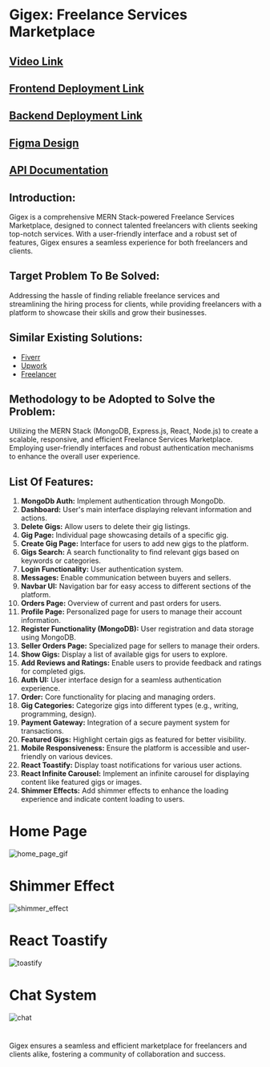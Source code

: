 # Gigex: Freelance Services Marketplace 

## [Video Link](https://www.veed.io/view/da3567ab-1159-490b-9a97-a833ea682337?panel=share)
## [Frontend Deployment Link](https://gigex-react.vercel.app/)
## [Backend Deployment Link](https://gigex-api.onrender.com/)
## [Figma Design](https://www.figma.com/file/C1c85stSn9AQy5k0mSNbzA/Gigex-by-Jyotiraditya-Singh?type=design&node-id=0%3A1&mode=design&t=ildu2ePMVmb7zAKJ-1)
## [API Documentation](https://documenter.getpostman.com/view/31060564/2s9YymJ5Ln)

## Introduction:
Gigex is a comprehensive MERN Stack-powered Freelance Services Marketplace, designed to connect talented freelancers with clients seeking top-notch services. With a user-friendly interface and a robust set of features, Gigex ensures a seamless experience for both freelancers and clients.

## Target Problem To Be Solved:
Addressing the hassle of finding reliable freelance services and streamlining the hiring process for clients, while providing freelancers with a platform to showcase their skills and grow their businesses.

## Similar Existing Solutions:
- [Fiverr](https://www.fiverr.com/)
- [Upwork](https://www.upwork.com/)
- [Freelancer](https://www.freelancer.com/)

## Methodology to be Adopted to Solve the Problem:
Utilizing the MERN Stack (MongoDB, Express.js, React, Node.js) to create a scalable, responsive, and efficient Freelance Services Marketplace. Employing user-friendly interfaces and robust authentication mechanisms to enhance the overall user experience.

## List Of Features:
1. **MongoDb Auth:** Implement authentication through MongoDb.
2. **Dashboard:** User's main interface displaying relevant information and actions.
3. **Delete Gigs:** Allow users to delete their gig listings.
4. **Gig Page:** Individual page showcasing details of a specific gig.
5. **Create Gig Page:** Interface for users to add new gigs to the platform.
6. **Gigs Search:** A search functionality to find relevant gigs based on keywords or categories.
7. **Login Functionality:** User authentication system.
8. **Messages:** Enable communication between buyers and sellers.
9. **Navbar UI:** Navigation bar for easy access to different sections of the platform.
10. **Orders Page:** Overview of current and past orders for users.
11. **Profile Page:** Personalized page for users to manage their account information.
12. **Register Functionality (MongoDB):** User registration and data storage using MongoDB.
13. **Seller Orders Page:** Specialized page for sellers to manage their orders.
14. **Show Gigs:** Display a list of available gigs for users to explore.
15. **Add Reviews and Ratings:** Enable users to provide feedback and ratings for completed gigs.
16. **Auth UI:** User interface design for a seamless authentication experience.
17. **Order:** Core functionality for placing and managing orders.
18. **Gig Categories:** Categorize gigs into different types (e.g., writing, programming, design).
19. **Payment Gateway:** Integration of a secure payment system for transactions.
20. **Featured Gigs:** Highlight certain gigs as featured for better visibility.
21. **Mobile Responsiveness:** Ensure the platform is accessible and user-friendly on various devices.
22. **React Toastify:** Display toast notifications for various user actions.
23. **React Infinite Carousel:** Implement an infinite carousel for displaying content like featured gigs or images.
24. **Shimmer Effects:** Add shimmer effects to enhance the loading experience and indicate content loading to users.

# Home Page
![home_page_gif](https://github.com/singhjyotiraditya/gigex/assets/96012244/80ded94f-6d9c-4429-9458-90c2020f9acf)
#

# Shimmer Effect
![shimmer_effect](https://github.com/singhjyotiraditya/gigex/assets/96012244/e1f16cff-3ebd-4a06-a585-d7a5778268d3)
#

# React Toastify
![toastify](https://github.com/singhjyotiraditya/gigex/assets/96012244/0942050a-1fbd-4484-b141-7310ad227673)
#

# Chat System
![chat](https://github.com/singhjyotiraditya/gigex/assets/96012244/66f8a2c2-7452-4db2-868e-6f73a047e1cc)
#

Gigex ensures a seamless and efficient marketplace for freelancers and clients alike, fostering a community of collaboration and success.
